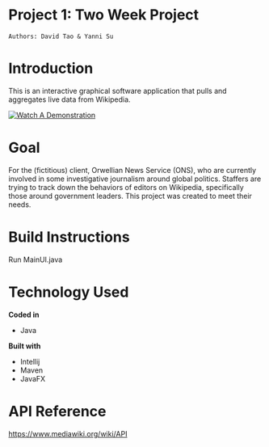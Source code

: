 # Project 1: Two Week Project

    Authors: David Tao & Yanni Su
    
# Introduction
This is an  interactive  graphical software application that pulls and aggregates live data from Wikipedia. 

[![Watch A Demonstration](https://i.imgur.com/FzLMz5p.png)](https://www.youtube.com/watch?v=YITnOB4aOCo)

# Goal
For the (fictitious) client, Orwellian News Service (ONS), who are currently involved in some investigative journalism around global politics. Staffers are trying to track down  the  behaviors  of  editors  on  Wikipedia,  specifically  those  around  government leaders. This project was created to meet their needs.

# Build Instructions
Run MainUI.java

# Technology Used
<b> Coded in </b>

- Java

<b> Built with </b>

- Intellij
- Maven
- JavaFX

# API Reference
https://www.mediawiki.org/wiki/API



